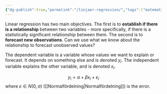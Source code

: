 ```yaml
---
{"dg-publish":true,"permalink":"/linjaer-regression/","tags":["matematiskstatistik"]}
---
```


Linear regression has two main objectives. The first is to **establish if there is a relationship** between two variables - more specifically, if there is a statistically significant relationship between them. The second is to **forecast new observations**. Can we use what we know about the relationship to forecast unobserved values?

The dependent variable is a variable whose values we want to explain or forecast. It depends on something else and is denoted $y_i$. The independent variable explains the other variable, and is denoted $x_i$. 

$$
y_i=\alpha+\beta x_i+\varepsilon_i
$$
where $\varepsilon \in N(0,\sigma)$ ([[Normalfördelning\|Normalfördelning]]) is the error.